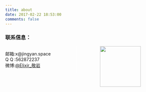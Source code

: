 ```yaml
---
title: about
date: 2017-02-22 18:53:00
comments: false
---
```

<div>
    <h3>联系信息：</h3>
    <div>
        <div style="float:left;border-right:white solid 1px;width:45%;">
            <p>
                邮箱:x@jingyan.space <br/>
                Q&nbsp;Q&nbsp;:562872237 <br>
                微博:<a href="http://weibo.com/jingyan666">@Elixir_敬岩</a><br>
            </p>
        </div>
        <div style=" float:right;width:40%;">
            <img src="/img/about.png" class="img-topic2" style="height:130px;"/>
        </div>
    </div>
</div>